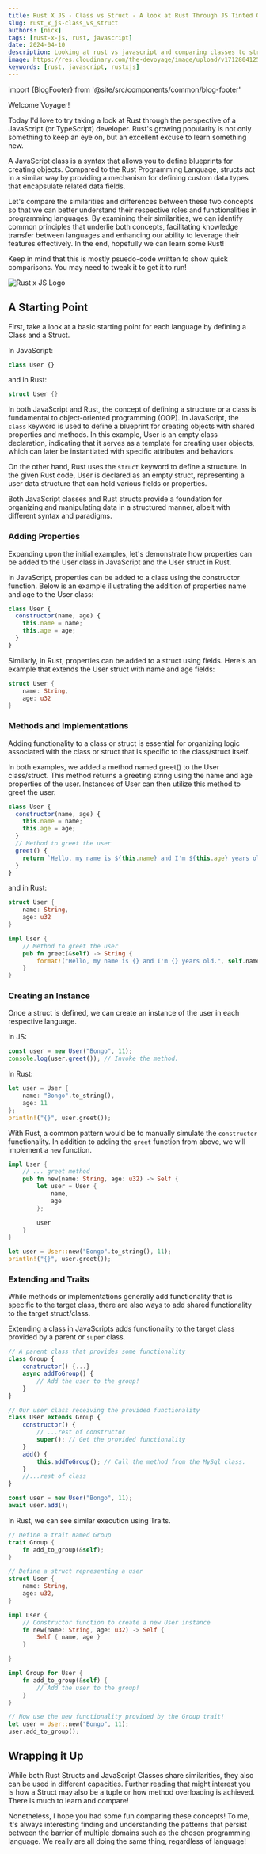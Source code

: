 ```yaml
---
title: Rust X JS - Class vs Struct - A look at Rust Through JS Tinted Glasses
slug: rust_x_js-class_vs_struct
authors: [nick]
tags: [rust-x-js, rust, javascript]
date: 2024-04-10
description: Looking at rust vs javascript and comparing classes to structs! Learn some rust, learn some JS.
image: https://res.cloudinary.com/the-devoyage/image/upload/v1712804125/Rust_X_JS_adiz47.png
keywords: [rust, javascript, rustxjs]
---
```


import {BlogFooter} from '@site/src/components/common/blog-footer'

Welcome Voyager!

Today I'd love to try taking a look at Rust through the perspective of
a JavaScript (or TypeScript) developer. Rust's growing popularity is not only something to keep
an eye on, but an excellent excuse to learn something new.

A JavaScript class is a syntax that allows you to define blueprints for creating objects.
Compared to the Rust Programming Language, structs act in a similar way by
providing a mechanism for defining custom data types that encapsulate related data fields.

Let's compare the similarities and differences between these two concepts so that we can
better understand their respective roles and functionalities in programming languages. By
examining their similarities, we can identify common principles that underlie both
concepts, facilitating knowledge transfer between languages and enhancing our ability to
leverage their features effectively. In the end, hopefully we can learn some Rust!

Keep in mind that this is mostly psuedo-code written to show quick comparisons. You may need to tweak
it to get it to run!

![Rust x JS Logo](https://res.cloudinary.com/the-devoyage/image/upload/v1712804125/Rust_X_JS_adiz47.png)

<!-- truncate -->

## A Starting Point

First, take a look at a basic starting point for each language by defining a Class and a Struct.

In JavaScript:

```js
class User {}
```

and in Rust:

```rust
struct User {}
```

In both JavaScript and Rust, the concept of defining a structure or a class is fundamental
to object-oriented programming (OOP). In JavaScript, the `class` keyword is used to
define a blueprint for creating objects with shared properties and methods. In this
example, User is an empty class declaration, indicating that it serves as a template
for creating user objects, which can later be instantiated with specific attributes and
behaviors.

On the other hand, Rust uses the `struct` keyword to define a structure. In the given Rust code, User
is declared as an empty struct, representing a user data structure that can hold various fields or
properties.

Both JavaScript classes and Rust structs provide a foundation for organizing and
manipulating data in a structured manner, albeit with different syntax and paradigms.

### Adding Properties

Expanding upon the initial examples, let's demonstrate how properties can be added to the
User class in JavaScript and the User struct in Rust.

In JavaScript, properties can be added to a class using the constructor function. Below is
an example illustrating the addition of properties name and age to the User class:

```js
class User {
  constructor(name, age) {
    this.name = name;
    this.age = age;
  }
}
```

Similarly, in Rust, properties can be added to a struct using fields. Here's an example that
extends the User struct with name and age fields:

```rust
struct User {
    name: String,
    age: u32
}
```

### Methods and Implementations

Adding functionality to a class or struct is essential for organizing logic associated with the
class or struct that is specific to the class/struct itself.

In both examples, we added a method named greet() to the User class/struct. This method returns a
greeting string using the name and age properties of the user. Instances of User can then
utilize this method to greet the user.

```js
class User {
  constructor(name, age) {
    this.name = name;
    this.age = age;
  }
  // Method to greet the user
  greet() {
    return `Hello, my name is ${this.name} and I'm ${this.age} years old.`;
  }
}
```

and in Rust:

```rust
struct User {
    name: String,
    age: u32
}

impl User {
    // Method to greet the user
    pub fn greet(&self) -> String {
        format!("Hello, my name is {} and I'm {} years old.", self.name, self.age)
    }
}
```

### Creating an Instance

Once a struct is defined, we can create an instance of the user in each respective language.

In JS:

```js
const user = new User("Bongo", 11);
console.log(user.greet()); // Invoke the method.
```

In Rust:

```rust
let user = User {
    name: "Bongo".to_string(),
    age: 11
};
println!("{}", user.greet());
```

With Rust, a common pattern would be to manually simulate the `constructor` functionality. In addition
to adding the `greet` function from above, we will implement a `new` function.

```rust
impl User {
    // ... greet method
    pub fn new(name: String, age: u32) -> Self {
        let user = User {
            name,
            age
        };

        user
    }
}

let user = User::new("Bongo".to_string(), 11);
println!("{}", user.greet());
```

### Extending and Traits

While methods or implementations generally add functionality that is specific to the target class,
there are also ways to add shared functionality to the target struct/class.

Extending a class in JavaScripts adds functionality to the target class provided by a parent
or `super` class.

```js
// A parent class that provides some functionality
class Group {
    constructor() {...}
    async addToGroup() {
        // Add the user to the group!
    }
}

// Our user class receiving the provided functionality
class User extends Group {
    constructor() {
        // ...rest of constructor
        super(); // Get the provided functionality
    }
    add() {
        this.addToGroup(); // Call the method from the MySql class.
    }
    //...rest of class
}

const user = new User("Bongo", 11);
await user.add();
```

In Rust, we can see similar execution using Traits.

```rust
// Define a trait named Group
trait Group {
    fn add_to_group(&self);
}

// Define a struct representing a user
struct User {
    name: String,
    age: u32,
}

impl User {
    // Constructor function to create a new User instance
    fn new(name: String, age: u32) -> Self {
        Self { name, age }
    }

}

impl Group for User {
    fn add_to_group(&self) {
        // Add the user to the group!
    }
}

// Now use the new functionality provided by the Group trait!
let user = User::new("Bongo", 11);
user.add_to_group();
```

## Wrapping it Up

While both Rust Structs and JavaScript Classes share similarities, they also can be used in different
capacities. Further reading that might interest you is how a Struct may also be a tuple or
how method overloading is achieved. There is much to learn and compare!

Nonetheless, I hope you had some fun comparing these concepts! To me, it's always interesting finding
and understanding the patterns that persist between the barrier of multiple domains such as
the chosen programming language. We really are all doing the same thing, regardless of language!

<BlogFooter />
